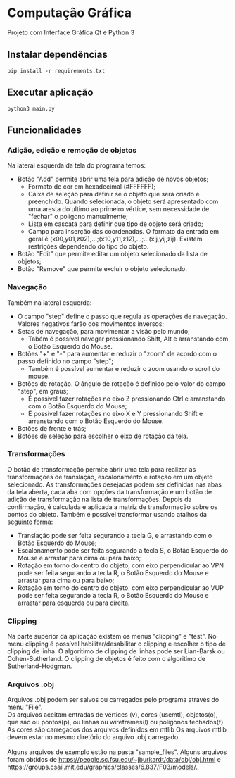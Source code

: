 # Computação Gráfica

Projeto com Interface Gráfica Qt e Python 3

## Instalar dependências

```
pip install -r requirements.txt
```

## Executar aplicação 

```
python3 main.py
```

## Funcionalidades

### Adição, edição e remoção de objetos
Na lateral esquerda da tela do programa temos: 
- Botão "Add" permite abrir uma tela para adição de novos objetos;
  - Formato de cor em hexadecimal (#FFFFFF);
  - Caixa de seleção para definir se o objeto que será criado é preenchido. Quando selecionada, o objeto será apresentado com uma aresta do
  ultimo ao primeiro vértice, sem necessidade de "fechar" o polígono manualmente;
  - Lista em cascata para definir que tipo de objeto será criado;
  - Campo para inserção das coordenadas. O formato da entrada em geral é (x00,y01,z02),...;(x10,y11,z12),...;...(xij,yij,zij). Existem restrições dependendo do tipo do objeto.
- Botão "Edit" que permite editar um objeto selecionado da lista de objetos;
- Botão "Remove" que permite excluir o objeto selecionado.

### Navegação
Também na lateral esquerda:
- O campo "step" define o passo que regula as operações de navegação. Valores negativos farão dos movimentos inversos; 
- Setas de navegação, para movimentar a visão pelo mundo;
  - Tabém é possível navegar pressionando Shift, Alt e arranstando com o Botão Esquerdo do Mouse.
- Botões "+" e "-" para aumentar e reduzir o "zoom" de acordo com o passo definido no campo "step";
  - Também é possível aumentar e reduzir o zoom usando o scroll do mouse.
- Botões de rotação. O ângulo de rotação é definido pelo valor do campo "step", em graus;
  - É possível fazer rotações no eixo Z pressionando Ctrl e arranstando com o Botão Esquerdo do Mouse;
  - É possível fazer rotações no eixo X e Y pressionando Shift e arranstando com o Botão Esquerdo do Mouse.
- Botões de frente e trás;
- Botões de seleção para escolher o eixo de rotação da tela.

### Transformações
O botão de transformação permite abrir uma tela para realizar as transformações de translação, escalonamento e rotação em um objeto selecionado.
As transformações desejadas podem ser definidas nas abas da tela aberta, cada aba com opções da transformação e um botão de adição de transformação na lista de transformações. Depois da confirmação, é calculada e aplicada a matriz de transformação sobre os pontos do objeto.
Também é possível transformar usando atalhos da seguinte forma:
  - Translação pode ser feita segurando a tecla G, e arrastando com o Botão Esquerdo do Mouse;
  - Escalonamento pode ser feita segurando a tecla S, o Botão Esquerdo do Mouse e arrastar para cima ou para baixo;
  - Rotação em torno do centro do objeto, com eixo perpendicular ao VPN pode ser feita segurando a tecla R, o Botão Esquerdo do Mouse e arrastar para cima ou para baixo;
  - Rotação em torno do centro do objeto, com eixo perpendicular ao VUP pode ser feita segurando a tecla R, o Botão Esquerdo do Mouse e arrastar para esquerda ou para direita.

### Clipping
Na parte superior da aplicação existem os menus "clipping" e "test". No menu clipping é possível habilitar/desabilitar o clipping e escolher o tipo de clipping de linha. O algoritimo de clipping de linhas pode ser Lian-Barsk ou Cohen-Sutherland. O clipping de objetos é feito com o algoritimo de Sutherland-Hodgman.

### Arquivos .obj
Arquivos .obj podem ser salvos ou carregados pelo programa através do menu "File".<br>
Os arquivos aceitam entradas de vértices (v), cores (usemtl), objetos(o), que são ou pontos(p), ou linhas ou wireframes(l) ou poligonos fechados(f).<br>
As cores são carregados dos arquivos definidos em mtlib
Os arquivos mtlib devem estar no mesmo diretório do arquivo .obj carregado.<br>
<br>
Alguns arquivos de exemplo estão na pasta "sample_files".
Alguns arquivos foram obtidos de https://people.sc.fsu.edu/~jburkardt/data/obj/obj.html e https://groups.csail.mit.edu/graphics/classes/6.837/F03/models/.